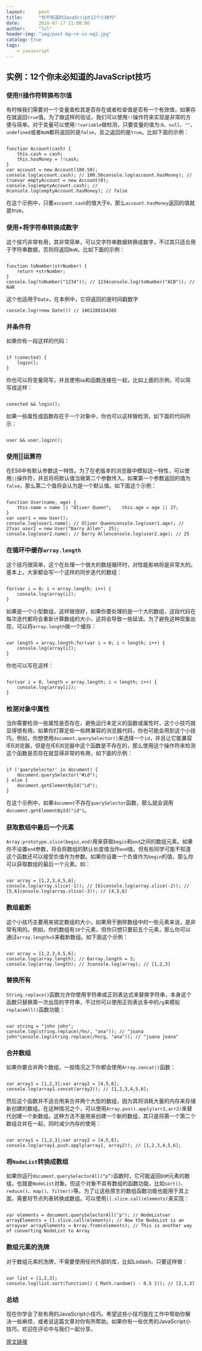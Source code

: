 ```yaml
---
layout:     post
title:      "你不知道的JavaScript12个小技巧"
date:       2016-07-17 11:00:00
author:     "lcl"
header-img: "img/post-bg-re-vs-ng2.jpg"
catalog: true
tags:
    - javascript
---
```



## 实例：12个你未必知道的JavaScript技巧


### 使用!!操作符转换布尔值

有时候我们需要对一个变量查检其是否存在或者检查值是否有一个有效值，如果存在就返回`true`值。为了做这样的验证，我们可以使用`!!`操作符来实现是非常的方便与简单。对于变量可以使用`!!variable`做检测，只要变量的值为:`0`、`null`、`""`、`undefined`或者`NaN`都将返回的是`false`，反之返回的是`true`。比如下面的示例：


```

function Account(cash) {
    this.cash = cash;    
    this.hasMoney = !!cash;
}
var account = new Account(100.50);
console.log(account.cash); // 100.50console.log(account.hasMoney); // truevar emptyAccount = new Account(0);
console.log(emptyAccount.cash); // 0console.log(emptyAccount.hasMoney); // false

```

在这个示例中，只要`account.cash`的值大于`0`，那么`account.hasMoney`返回的值就是true。




### 使用+将字符串转换成数字

这个技巧非常有用，其非常简单，可以交字符串数据转换成数字，不过其只适合用于字符串数据，否则将返回`NaN`，比如下面的示例：


```

function toNumber(strNumber) {
    return +strNumber;
}
console.log(toNumber("1234")); // 1234console.log(toNumber("ACB")); // NaN

```

这个也适用于`Date`，在本例中，它将返回的是时间戳数字

```
console.log(+new Date()) // 1461288164385

```




### 并条件符

如果你有一段这样的代码：


```

if (conected) {
    login();
}

```


你也可以将变量简写，并且使用`&&`和函数连接在一起，比如上面的示例，可以简写成这样：

```

conected && login();

```

如果一些属性或函数存在于一个对象中，你也可以这样做检测，如下面的代码所示：

```

user && user.login();

```


### 使用||运算符

在ES6中有默认参数这一特性。为了在老版本的浏览器中模拟这一特性，可以使用`||`操作符，并且将将默认值当做第二个参数传入。如果第一个参数返回的值为`false`，那么第二个值将会认为是一个默认值。如下面这个示例：


```

function User(name, age) {
    this.name = name || "Oliver Queen";    this.age = age || 27;
}
var user1 = new User();
console.log(user1.name); // Oliver Queenconsole.log(user1.age); // 27var user2 = new User("Barry Allen", 25);
console.log(user2.name); // Barry Allenconsole.log(user2.age); // 25

```


### 在循环中缓存`array.length`

这个技巧很简单，这个在处理一个很大的数组循环时，对性能影响将是非常大的。基本上，大家都会写一个这样的同步迭代的数组：


```

for(var i = 0; i < array.length; i++) {
    console.log(array[i]);
}

```

如果是一个小型数组，这样做很好，如果你要处理的是一个大的数组，这段代码在每次迭代都将会重新计算数组的大小，这将会导致一些延误。为了避免这种现象出现，可以将`array.length`做一个缓存：


```

var length = array.length;for(var i = 0; i < length; i++) {
    console.log(array[i]);
}

```

你也可以写在这样：


```

for(var i = 0, length = array.length; i < length; i++) {
    console.log(array[i]);
}

```



### 检测对象中属性

当你需要检测一些属性是否存在，避免运行未定义的函数或属性时，这个小技巧就显得很有用。如果你打算定些一些跨兼容的浏览器代码，你也可能会用到这个小技巧。例如，你想使用`document.querySelector()`来选择一个`id`，并且让它能兼容IE6浏览器，但是在IE6浏览器中这个函数是不存在的，那么使用这个操作符来检测这个函数是否存在就显得非常的有用，如下面的示例：


```

if ('querySelector' in document) {
    document.querySelector("#id");
} else {
    document.getElementById("id");
}

```


在这个示例中，如果`document`不存在`querySelector`函数，那么就会调用`docuemnt.getElementById("id")`。



### 获取数组中最后一个元素

`Array.prototype.slice(begin,end)`用来获取`begin`和`end`之间的数组元素。如果你不设置`end`参数，将会将数组的默认长度值当作`end`值。但有些同学可能不知道这个函数还可以接受负值作为参数。如果你设置一个负值作为`begin`的值，那么你可以获取数组的最后一个元素。如：


```

var array = [1,2,3,4,5,6];
console.log(array.slice(-1)); // [6]console.log(array.slice(-2)); // [5,6]console.log(array.slice(-3)); // [4,5,6]

```



### 数组截断

这个小技巧主要用来锁定数组的大小，如果用于删除数组中的一些元素来说，是非常有用的。例如，你的数组有`10`个元素，但你只想只要前五个元素，那么你可以通过`array.length=5`来截断数组。如下面这个示例：


```

var array = [1,2,3,4,5,6];
console.log(array.length); // 6array.length = 3;
console.log(array.length); // 3console.log(array); // [1,2,3]

```



### 替换所有

`String.replace()`函数允许你使用字符串或正则表达式来替换字符串，本身这个函数只替换第一次出现的字符串，不过你可以使用正则表达多中的`/g`来模拟`replaceAll()`函数功能：


```

var string = "john john";
console.log(string.replace(/hn/, "ana")); // "joana john"console.log(string.replace(/hn/g, "ana")); // "joana joana"

```


### 合并数组

如果你要合并两个数组，一般情况之下你都会使用`Array.concat()`函数：


```

var array1 = [1,2,3];var array2 = [4,5,6];
console.log(array1.concat(array2)); // [1,2,3,4,5,6];

```

然后这个函数并不适合用来合并两个大型的数组，因为其将消耗大量的内存来存储新创建的数组。在这种情况之个，可以使用`Array.pus().apply(arr1,arr2)`来替代创建一个新数组。这种方法不是用来创建一个新的数组，其只是将第一个第二个数组合并在一起，同时减少内存的使用：


```

var array1 = [1,2,3];var array2 = [4,5,6];
console.log(array1.push.apply(array1, array2)); // [1,2,3,4,5,6];

```



### 将`NodeList`转换成数组

如果你运行`document.querySelectorAll(“p”)`函数时，它可能返回`DOM`元素的数组，也就是`NodeList`对象。但这个对象不具有数组的函数功能，比如`sort()`、`reduce()`、`map()`、`filter()`等。为了让这些原生的数组函数功能也能用于其上面，需要将节点列表转换成数组。可以使用`[].slice.call(elements)`来实现：


```

var elements = document.querySelectorAll("p"); // NodeListvar arrayElements = [].slice.call(elements); // Now the NodeList is an arrayvar arrayElements = Array.from(elements); // This is another way of converting NodeList to Array

```


### 数组元素的洗牌

对于数组元素的洗牌，不需要使用任何外部的库，比如Lodash，只要这样做：


```

var list = [1,2,3];
console.log(list.sort(function() { Math.random() - 0.5 })); // [2,1,3]

```


### 总结


现在你学会了些有用的JavaScript小技巧。希望这些小技巧能在工作中帮助你解决一些麻烦，或者说这篇文章对你有所帮助。如果你有一些优秀的JavaScript小技巧，欢迎在评论中与我们一起分享。

[原文链接](http://www.w3cplus.com/javascript/12-extremely-useful-hacks-for-javascript.html)





















